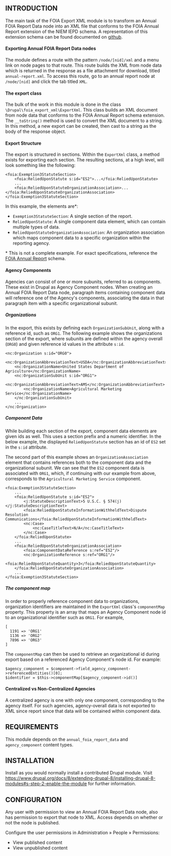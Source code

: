 INTRODUCTION
------------

The main task of the FOIA Export XML module is to transform an Annual FOIA
Report Data node into an XML file that conforms to the FOIA Annual Report
extension of the NIEM IEPD schema.  A representation of this extension schema
can be found documented on [github](https://github.com/usdoj/foia-api/blob/develop/docs/FoiaAnnualReportExtensions.xsd).

#### Exporting Annual FOIA Report Data nodes

The module defines a route with the pattern `/node/[nid]/xml` and a menu link
on node pages to that route.  This route builds the XML from node data which
is returned in the response as a file attachment for download, titled
`annual-report.xml`. To access this route, go to an annual report node at
`/node/[nid]` and click the tab titled `XML`.

#### The export class 

The bulk of the work in this module is done in the class 
`\Drupal\foia_export_xml\ExportXml`.  This class builds an XML document from
 node data that conforms to the FOIA Annual Report schema extension.  The
`__toString()` method is used to convert the XML document to a string.  In
this method, a new export can be created, then cast to a string as the body
of the response object.

#### Export Structure

The export is structured in sections.  Within the `ExportXml` class, a method
exists for exporting each section.  The resulting sections, at a high
level, will look something like the following:

```
<foia:Exemption3StatuteSection>
    <foia:ReliedUponStatute s:id="ES2">...</foia:ReliedUponStatute>
    ...
    <foia:ReliedUponStatuteOrganizationAssociation>...</foia:ReliedUponStatuteOrganizationAssociation>
</foia:Exemption3StatuteSection>
```  

In this example, the elements are*:
* `Exemption3StatuteSection`: A single section of the report.
* `ReliedUponStatute`: A single component data element, which can contain
  multiple types of data.
* `ReliedUponStatuteOrganizationAssociation`: An organization association
which maps component data to a specific organization within the reporting
agency.

\* This is not a complete example.  For exact specifications, reference the
[FOIA Annual Report](https://github.com/usdoj/foia-api/blob/develop/docs/FoiaAnnualReportExtensions.xsd)
schema.
  
#### Agency Components

Agencies can consist of one or more subunits, referred to as components. These
exist in Drupal as Agency Component nodes.  When creating an Annual FOIA
Report Data node, paragraph items containing component data will reference
one of the Agency's components, associating the data in that paragraph item
with a specific organizational subunit.

##### Organizations

In the export, this exists by defining each `OrganizationSubUnit`, along
with a reference id, such as `ORG1`.  The following example shows the
organizations section of the export, where subunits are defined within the
agency overall (`ORG0`) and given reference id values in the attribute `s:id`.
  
```
<nc:Organization s:id="ORG0">
    <nc:OrganizationAbbreviationText>USDA</nc:OrganizationAbbreviationText>
    <nc:OrganizationName>United States Department of Agriculture</nc:OrganizationName>
    <nc:OrganizationSubUnit s:id="ORG1">
        <nc:OrganizationAbbreviationText>AMS</nc:OrganizationAbbreviationText>
        <nc:OrganizationName>Agricultural Marketing Service</nc:OrganizationName>
    </nc:OrganizationSubUnit>
    ...
</nc:Organization>
```  

##### Component Data
While building each section of the export, component data elements are given
ids as well. This uses a section prefix and a numeric identifier.  In the below
example, the displayed `ReliedUponStatute` section has an id of `ES2` set in
the `s:id` attribute.

The second part of this example shows an `OrganizationAssociation` element
that contains references both to the component data and the organizational
subunit. We can see that the `ES2` component data is associated with `ORG1`,
which, if continuing with our example from above, corresponds to the 
`Agricultural Marketing Service` component.

```
<foia:Exemption3StatuteSection>
    ...
    <foia:ReliedUponStatute s:id="ES2">
        <j:StatuteDescriptionText>5 U.S.C. § 574(j)</j:StatuteDescriptionText>
        <foia:ReliedUponStatuteInformationWithheldText>Dispute Resolution Communications</foia:ReliedUponStatuteInformationWithheldText>
        <nc:Case>
            <nc:CaseTitleText>N/A</nc:CaseTitleText>
        </nc:Case>
    </foia:ReliedUponStatute>
    ...
    <foia:ReliedUponStatuteOrganizationAssociation>
        <foia:ComponentDataReference s:ref="ES2"/>
        <nc:OrganizationReference s:ref="ORG1"/>
        <foia:ReliedUponStatuteQuantity>3</foia:ReliedUponStatuteQuantity>
    </foia:ReliedUponStatuteOrganizationAssociation>
    ...
</foia:Exemption3StatuteSection>
```

##### The component map

In order to properly reference component data to organizations, organization
identifiers are maintained in the `ExportXml` class's `componentMap` property.
This property is an array that maps an Agency Component node id to an
organizational identifier such as `ORG1`.  For example,

```
[
  1191 => 'ORG1'
  1136 => 'ORG2'
  7896 => 'ORG3'
]
```

The `componentMap` can then be used to retrieve an organizational id during
export based on a referenced Agency Component's node id. For example:

```
$agency_component = $component->field_agency_component->referencedEntities()[0];
$identifier = $this->componentMap[$agency_component->id()]
```

#### Centralized vs Non-Centralized Agencies

A centralized agency is one with only one component, corresponding to the
agency itself. For such agencies, agency-overall data is not exported to XML
since report since that data will be contained within component data.


REQUIREMENTS
------------

This module depends on the `annual_foia_report_data` and `agency_component`
content types.

INSTALLATION
------------

Install as you would normally install a contributed Drupal module. Visit
https://www.drupal.org/docs/8/extending-drupal-8/installing-drupal-8-modules#s-step-2-enable-the-module
for further information.

CONFIGURATION
-------------

Any user with permission to view an Annual FOIA Report Data node, also has
permission to export that node to XML.  Access depends on whether or not the 
node is published.

Configure the user permissions in Administration » People » Permissions:

* View published content
* View unpublished content

